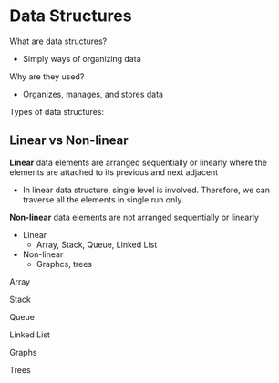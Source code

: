 # Data Structures

What are data structures?
- Simply ways of organizing data

Why are they used?
- Organizes, manages, and stores data

Types of data structures:

Linear vs Non-linear
--------------------
**Linear** data elements are arranged sequentially or linearly where the elements are attached to its previous and next adjacent
- In linear data structure, single level is involved. Therefore, we can traverse all the elements in single run only.

**Non-linear** data elements are not arranged sequentially or linearly
- Linear
    - Array, Stack, Queue, Linked List
- Non-linear
    - Graphcs, trees

Array

Stack

Queue

Linked List

Graphs

Trees
